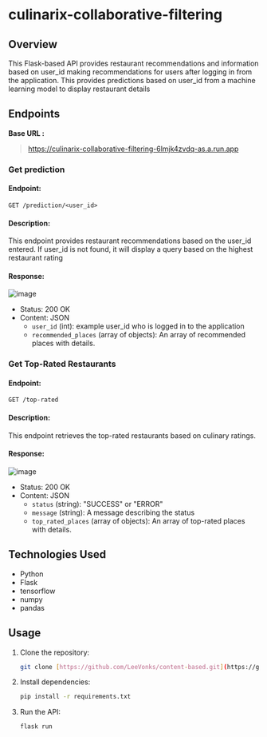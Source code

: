 # culinarix-collaborative-filtering

## Overview

This Flask-based API provides restaurant recommendations and information based on user_id making recommendations for users after logging in from the application. This provides predictions based on user_id from a machine learning model to display restaurant details

## Endpoints

**Base URL :**

> https://culinarix-collaborative-filtering-6lmjk4zvdq-as.a.run.app

### Get prediction

#### Endpoint:

`GET /prediction/<user_id>`

#### Description:

This endpoint provides restaurant recommendations based on the user_id entered. If user_id is not found, it will display a query based on the highest restaurant rating


#### Response:

![image](https://github.com/alghoziii/culinarix-collaborative-filtering/assets/91893301/e9eed979-e47b-4b3b-b50c-e68dbf377398)


- Status: 200 OK
- Content: JSON
  - `user_id` (int):  example user_id who is logged in to the application
  - `recommended_places` (array of objects): An array of recommended places with details.

### Get Top-Rated Restaurants

#### Endpoint:

`GET /top-rated`

#### Description:

This endpoint retrieves the top-rated restaurants based on culinary ratings.

#### Response:

![image](https://github.com/alghoziii/culinarix-collaborative-filtering/assets/91893301/a1535c52-4b0d-468e-9db3-3316564f8f1d)


- Status: 200 OK
- Content: JSON
  - `status` (string): "SUCCESS" or "ERROR"
  - `message` (string): A message describing the status
  - `top_rated_places` (array of objects): An array of top-rated places with details.

## Technologies Used

- Python
- Flask
- tensorflow
- numpy
- pandas

## Usage

1. Clone the repository:

   ```bash
   git clone [https://github.com/LeeVonks/content-based.git](https://github.com/alghoziii/culinarix-collaborative-filtering.git)

   
2. Install dependencies:
   ```bash
   pip install -r requirements.txt

3. Run the API:
   ```bash
   flask run
